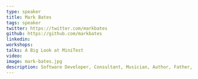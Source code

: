 ```yaml
---
type: speaker
title: Mark Bates
tags: speaker
twitter: https://twitter.com/markbates
github: https://github.com/markbates
linkedin: 
workshops:
talks: A Big Look at MiniTest
video: 
image: mark-bates.jpg
description: Software Developer, Consultant, Musician, Author, Father, Ruby and Rails, Entrepreneur. Voice behind http://www.metacasts.tv
---
```


